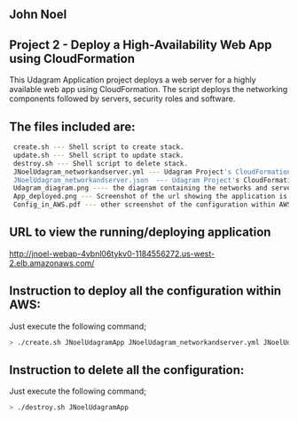 ## John Noel ##

## Project 2 - Deploy a High-Availability Web App using CloudFormation 


This Udagram Application project deploys a web server for a highly available web app using CloudFormation.
The script deploys the networking components followed by servers, security roles and software.

## The files included are:
```sh
 create.sh --- Shell script to create stack. 
 update.sh --- Shell script to update stack.
 destroy.sh --- Shell script to delete stack.
 JNoelUdagram_networkandserver.yml --- Udagram Project's CloudFormation script.
 JNoelUdagram_networkandserver.json  --- Udagram Project's CloudFormation script parameters.
 Udagram_diagram.png ---- the diagram containing the networks and servers
 App_deployed.png --- Screenshot of the url showing the application is deployed successfully
 Config_in_AWS.pdf --- other screenshot of the configuration within AWS
```

## URL to view the running/deploying application 
http://jnoel-webap-4vbnl06tykv0-1184556272.us-west-2.elb.amazonaws.com/

## Instruction to deploy all the configuration within AWS:

Just execute the following command;
```sh
> ./create.sh JNoelUdagramApp JNoelUdagram_networkandserver.yml JNoelUdagram_networkandserver.json
```

## Instruction to delete all the configuration:

Just execute the following command;
```sh
> ./destroy.sh JNoelUdagramApp
